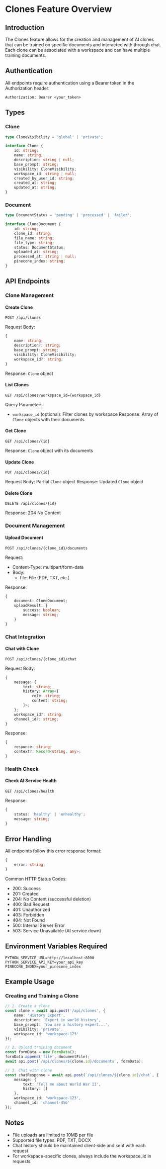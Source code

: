 # Clones Feature Overview

## Introduction
The Clones feature allows for the creation and management of AI clones that can be trained on specific documents and interacted with through chat. Each clone can be associated with a workspace and can have multiple training documents.

## Authentication
All endpoints require authentication using a Bearer token in the Authorization header:
```
Authorization: Bearer <your_token>
```

## Types

### Clone
```typescript
type CloneVisibility = 'global' | 'private';

interface Clone {
    id: string;
    name: string;
    description: string | null;
    base_prompt: string;
    visibility: CloneVisibility;
    workspace_id: string | null;
    created_by_user_id: string;
    created_at: string;
    updated_at: string;
}
```

### Document
```typescript
type DocumentStatus = 'pending' | 'processed' | 'failed';

interface CloneDocument {
    id: string;
    clone_id: string;
    file_name: string;
    file_type: string;
    status: DocumentStatus;
    uploaded_at: string;
    processed_at: string | null;
    pinecone_index: string;
}
```

## API Endpoints

### Clone Management

#### Create Clone
```
POST /api/clones
```
Request Body:
```typescript
{
    name: string;
    description?: string;
    base_prompt: string;
    visibility: CloneVisibility;
    workspace_id?: string;
}
```
Response: `Clone` object

#### List Clones
```
GET /api/clones?workspace_id={workspace_id}
```
Query Parameters:
- `workspace_id` (optional): Filter clones by workspace
Response: Array of `Clone` objects with their documents

#### Get Clone
```
GET /api/clones/{id}
```
Response: `Clone` object with its documents

#### Update Clone
```
PUT /api/clones/{id}
```
Request Body: Partial `Clone` object
Response: Updated `Clone` object

#### Delete Clone
```
DELETE /api/clones/{id}
```
Response: 204 No Content

### Document Management

#### Upload Document
```
POST /api/clones/{clone_id}/documents
```
Request:
- Content-Type: multipart/form-data
- Body:
  - file: File (PDF, TXT, etc.)

Response:
```typescript
{
    document: CloneDocument;
    uploadResult: {
        success: boolean;
        message: string;
    }
}
```

### Chat Integration

#### Chat with Clone
```
POST /api/clones/{clone_id}/chat
```
Request Body:
```typescript
{
    message: {
        text: string;
        history: Array<{
            role: string;
            content: string;
        }>;
    };
    workspace_id?: string;
    channel_id?: string;
}
```
Response:
```typescript
{
    response: string;
    context?: Record<string, any>;
}
```

### Health Check

#### Check AI Service Health
```
GET /api/clones/health
```
Response:
```typescript
{
    status: 'healthy' | 'unhealthy';
    message: string;
}
```

## Error Handling

All endpoints follow this error response format:
```typescript
{
    error: string;
}
```

Common HTTP Status Codes:
- 200: Success
- 201: Created
- 204: No Content (successful deletion)
- 400: Bad Request
- 401: Unauthorized
- 403: Forbidden
- 404: Not Found
- 500: Internal Server Error
- 503: Service Unavailable (AI service down)

## Environment Variables Required
```env
PYTHON_SERVICE_URL=http://localhost:8000
PYTHON_SERVICE_API_KEY=your_api_key
PINECONE_INDEX=your_pinecone_index
```

## Example Usage

### Creating and Training a Clone
```typescript
// 1. Create a clone
const clone = await api.post('/api/clones', {
    name: 'History Expert',
    description: 'Expert in world history',
    base_prompt: 'You are a history expert...',
    visibility: 'private',
    workspace_id: 'workspace-123'
});

// 2. Upload training document
const formData = new FormData();
formData.append('file', documentFile);
await api.post(`/api/clones/${clone.id}/documents`, formData);

// 3. Chat with clone
const chatResponse = await api.post(`/api/clones/${clone.id}/chat`, {
    message: {
        text: 'Tell me about World War II',
        history: []
    },
    workspace_id: 'workspace-123',
    channel_id: 'channel-456'
});
```

## Notes
- File uploads are limited to 10MB per file
- Supported file types: PDF, TXT, DOCX
- Chat history should be maintained client-side and sent with each request
- For workspace-specific clones, always include the workspace_id in requests
